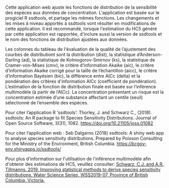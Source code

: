 Cette application web ajuste les fonctions de distribution de la sensibilité des espèces aux données de concentration. L'application est basée sur le progiciel R ssdtools, et partage les mêmes fonctions. Les changements et les mises à niveau apportés à ssdtools vont résulter en modifications de cette application. Il est recommandé, lorsque l'estimation du HC5 généré par cette application est rapportée, d'inclure aussi la version de ssdtools et le nom des fonctions de distribution ajustées aux données.

Les colonnes du tableau de l'évaluation de la qualité de l’ajustement des courbes de distributiont sont la distribution (dist), la statistique d’Anderson-Darling (ad), la statistique de Kolmogorov-Smirnov (ks), la statistique de Cramer-von-Mises (cmv), le critère d’information Akaike (aic), le critère d’information Akaike corrigé pour la taille de l’échantillon (aicc), le critère d’information Bayésien (bic), la différence entre AICc (delta) et la pondération des critères d'information AICc (coefficient de pondération). L’estimation de la fonction de distribution finale est basée sur l’inférence multimodèle (à partir de l’AICc). La concentration présentant un risque est la concentration estimée d’une substance affectant un centile (seuil) sélectionné de l’ensemble des espèces.

Pour citer l’application R ‘ssdtools’:
Thorley, J. and Schwarz C., (2018). ssdtools: An R package to fit Species Sensitivity Distributions. Journal of Open Source Software, 3(31), 1082. https://doi.org/10.21105/joss.01082

Pour citer l’application web :
Seb Dalgarno (2018) ssdtools: A shiny web app to analyse species sensitivity distributions. Prepared by Poisson Consulting for the Ministry of the Environment, British Columbia. https://bcgov-env.shinyapps.io/ssdtools/

Pour plus d'information sur l'utilisation de l'inférence multimodèle afin d'obtenir des estimations de HC5, veuillez consulter:
[Schwarz, C.J. and A.R. Tillmanns. 2019. Improving statistical methods to derive species sensitivity distributions. Water Science Series, WSS2019-07, Province of British Columbia, Victoria.](http://a100.gov.bc.ca/appsdata/acat/documents/r57400/2_1568399094009_8398900200.pdf)